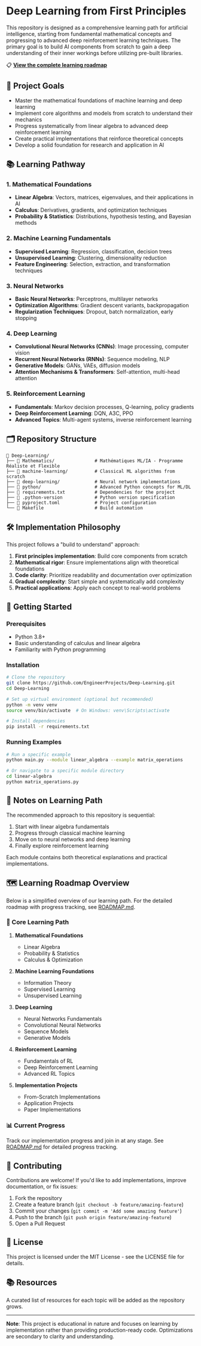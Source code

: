 # Deep Learning from First Principles

This repository is designed as a comprehensive learning path for artificial intelligence, starting from fundamental mathematical concepts and progressing to advanced deep reinforcement learning techniques. The primary goal is to build AI components from scratch to gain a deep understanding of their inner workings before utilizing pre-built libraries.

📋 **[View the complete learning roadmap](Roadmap.md)**

## 🎯 Project Goals

- Master the mathematical foundations of machine learning and deep learning
- Implement core algorithms and models from scratch to understand their mechanics
- Progress systematically from linear algebra to advanced deep reinforcement learning
- Create practical implementations that reinforce theoretical concepts
- Develop a solid foundation for research and application in AI

## 📚 Learning Pathway

### 1. Mathematical Foundations
- **Linear Algebra**: Vectors, matrices, eigenvalues, and their applications in AI
- **Calculus**: Derivatives, gradients, and optimization techniques
- **Probability & Statistics**: Distributions, hypothesis testing, and Bayesian methods

### 2. Machine Learning Fundamentals
- **Supervised Learning**: Regression, classification, decision trees
- **Unsupervised Learning**: Clustering, dimensionality reduction
- **Feature Engineering**: Selection, extraction, and transformation techniques

### 3. Neural Networks
- **Basic Neural Networks**: Perceptrons, multilayer networks
- **Optimization Algorithms**: Gradient descent variants, backpropagation
- **Regularization Techniques**: Dropout, batch normalization, early stopping

### 4. Deep Learning
- **Convolutional Neural Networks (CNNs)**: Image processing, computer vision
- **Recurrent Neural Networks (RNNs)**: Sequence modeling, NLP
- **Generative Models**: GANs, VAEs, diffusion models
- **Attention Mechanisms & Transformers**: Self-attention, multi-head attention

### 5. Reinforcement Learning
- **Fundamentals**: Markov decision processes, Q-learning, policy gradients
- **Deep Reinforcement Learning**: DQN, A3C, PPO
- **Advanced Topics**: Multi-agent systems, inverse reinforcement learning

## 🗂️ Repository Structure

```
📁 Deep-Learning/
├── 📁 Mathematics/               # Mathématiques ML/IA - Programme Réaliste et Flexible
├── 📁 machine-learning/          # Classical ML algorithms from scratch
├── 📁 deep-learning/             # Neural network implementations
├── 📁 python/                    # Advanced Python concepts for ML/DL
├── 📄 requirements.txt           # Dependencies for the project
├── 📄 .python-version            # Python version specification
├── 📄 pyproject.toml             # Project configuration
└── 📄 Makefile                   # Build automation
```

## 🛠️ Implementation Philosophy

This project follows a "build to understand" approach:
1. **First principles implementation**: Build core components from scratch
2. **Mathematical rigor**: Ensure implementations align with theoretical foundations
3. **Code clarity**: Prioritize readability and documentation over optimization
4. **Gradual complexity**: Start simple and systematically add complexity
5. **Practical applications**: Apply each concept to real-world problems

## 🚀 Getting Started

### Prerequisites
- Python 3.8+
- Basic understanding of calculus and linear algebra
- Familiarity with Python programming

### Installation
```bash
# Clone the repository
git clone https://github.com/EngineerProjects/Deep-Learning.git
cd Deep-Learning

# Set up virtual environment (optional but recommended)
python -m venv venv
source venv/bin/activate  # On Windows: venv\Scripts\activate

# Install dependencies
pip install -r requirements.txt
```

### Running Examples
```bash
# Run a specific example
python main.py --module linear_algebra --example matrix_operations

# Or navigate to a specific module directory
cd linear-algebra
python matrix_operations.py
```

## 📝 Notes on Learning Path

The recommended approach to this repository is sequential:
1. Start with linear algebra fundamentals
2. Progress through classical machine learning
3. Move on to neural networks and deep learning
4. Finally explore reinforcement learning

Each module contains both theoretical explanations and practical implementations.

## 🗺️ Learning Roadmap Overview

Below is a simplified overview of our learning path. For the detailed roadmap with progress tracking, see [ROADMAP.md](ROADMAP.md).

### 📌 Core Learning Path

1. **Mathematical Foundations**
   - Linear Algebra
   - Probability & Statistics
   - Calculus & Optimization

2. **Machine Learning Foundations**
   - Information Theory
   - Supervised Learning
   - Unsupervised Learning

3. **Deep Learning**
   - Neural Networks Fundamentals
   - Convolutional Neural Networks
   - Sequence Models
   - Generative Models

4. **Reinforcement Learning**
   - Fundamentals of RL
   - Deep Reinforcement Learning
   - Advanced RL Topics

5. **Implementation Projects**
   - From-Scratch Implementations
   - Application Projects
   - Paper Implementations

### 📊 Current Progress

Track our implementation progress and join in at any stage. See [ROADMAP.md](ROADMAP.md) for detailed progress tracking.

## 🤝 Contributing

Contributions are welcome! If you'd like to add implementations, improve documentation, or fix issues:

1. Fork the repository
2. Create a feature branch (`git checkout -b feature/amazing-feature`)
3. Commit your changes (`git commit -m 'Add some amazing feature'`)
4. Push to the branch (`git push origin feature/amazing-feature`)
5. Open a Pull Request

## 📄 License

This project is licensed under the MIT License - see the LICENSE file for details.

## 📚 Resources

A curated list of resources for each topic will be added as the repository grows.

---

**Note**: This project is educational in nature and focuses on learning by implementation rather than providing production-ready code. Optimizations are secondary to clarity and understanding.
